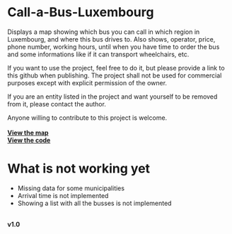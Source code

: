 # Call-a-Bus-Luxembourg
Displays a map showing which bus you can call in which region in Luxembourg, and where this bus drives to.
Also shows, operator, price, phone number, working hours, until when you have time to order the bus and some informations like if it can transport wheelchairs, etc.
<br>


If you want to use the project, feel free to do it, but please provide a link to this github when publishing.
The project shall not be used for commercial purposes except with explicit permission of the owner.

If you are an entity listed in the project and want yourself to be removed from it, please contact the author.

Anyone willing to contribute to this project is welcome.
<br>
<br>
<b><a href="./site.html">View the map</a></b>
<br>
<b><a href="https://github.com/Felix3qH4/Felix3qH4.github.io">View the code</a></b>
<br>
# What is not working yet
<ul>
  <li>Missing data for some municipalities</li>
  <li>Arrival time is not implemented</li>
  <li>Showing a list with all the busses is not implemented</li>
</ul>
<br>
<b>v1.0</b>

